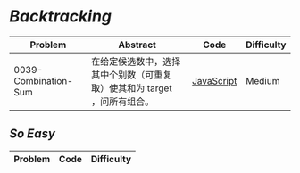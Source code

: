 # *Backtracking*

|Problem|Abstract|Code|Difficulty|
| --- | --- | --- | --- |
|0039-Combination-Sum|在给定候选数中，选择其中个别数（可重复取）使其和为 target ，问所有组合。|[JavaScript](../LeetCode/JavaScript/src/0039-Combination-Sum.js)| Medium |


## *So Easy*
|Problem|Code|Difficulty|
| --- | --- | --- |